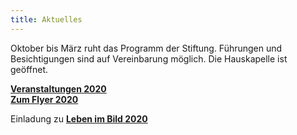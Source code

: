 ```yaml
---
title: Aktuelles
---
```

Oktober bis März ruht das Programm der Stiftung.
Führungen und Besichtigungen sind auf Vereinbarung möglich. Die Hauskapelle ist geöffnet.
 
[**Veranstaltungen 2020**](/veranstaltungen/2020a/)  
[**Zum Flyer 2020**](/flyer/)

Einladung zu [**Leben im Bild 2020**](/bildgedanken/01172020lebenimbild/)
